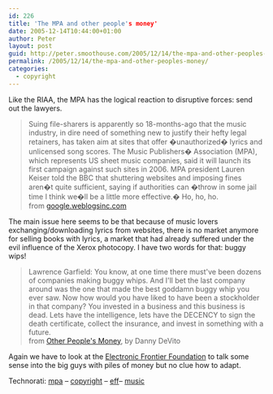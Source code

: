 ```yaml
---
id: 226
title: 'The MPA and other people's money'
date: 2005-12-14T10:44:00+01:00
author: Peter
layout: post
guid: http://peter.smoothouse.com/2005/12/14/the-mpa-and-other-peoples-money/
permalink: /2005/12/14/the-mpa-and-other-peoples-money/
categories:
  - copyright
---
```

Like the RIAA, the MPA has the logical reaction to disruptive forces: send out the lawyers.

> Suing file-sharers is apparently so 18-months-ago that the music industry, in dire need of something new to justify their hefty legal retainers, has taken aim at sites that offer �unauthorized� lyrics and unlicensed song scores. The Music Publishers� Association (MPA), which represents US sheet music companies, said it will launch its first campaign against such sites in 2006. MPA president Lauren Keiser told the BBC that shuttering websites and imposing fines aren�t quite sufficient, saying if authorities can �throw in some jail time I think we�ll be a little more effective.� Ho, ho, ho.  
> from [google.weblogsinc.com](http://google.weblogsinc.com/entry/1234000470072070) 

The main issue here seems to be that because of music lovers exchanging/downloading lyrics from websites, there is no market anymore for selling books with lyrics, a market that had already suffered under the evil influence of the Xerox photocopy. I have two words for that: buggy wips!

> Lawrence Garfield: You know, at one time there must've been dozens of companies making buggy whips. And I'll bet the last company around was the one that made the best goddamn buggy whip you ever saw. Now how would you have liked to have been a stockholder in that company? You invested in a business and this business is dead. Lets have the intelligence, lets have the DECENCY to sign the death certificate, collect the insurance, and invest in something with a future.  
> from [Other People's Money](http://www.imdb.com/title/tt0102609/), by Danny DeVito

Again we have to look at the [Electronic Frontier Foundation](http://www.eff.org/deeplinks/archives/004246.php) to talk some sense into the big guys with piles of money but no clue how to adapt.

Technorati: <a href="http://technorati.com/tag/mpa" rel="tag">mpa</a> &#8211; <a href="http://technorati.com/tag/copyright" rel="tag">copyright</a> &#8211; <a href="http://technorati.com/tag/eff" rel="tag">eff</a>&#8211; <a href="http://technorati.com/tag/music" rel="tag">music</a>